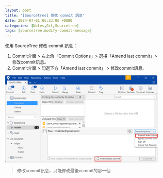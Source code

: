 ```yaml
---
layout: post
title: "[Sourcetree] 修改 commit 訊息"
date: 2024-07-01 06:23:00 +0800
categories: [Notes,Git,Sourcetree]
tags: [sourcetree,modify-commit-message]
---
```



使用 SourceTree 修改 commit 訊息：      

1. Commit介面 > 右上角「Commit Options」> 選擇「Amend last commit」> 修改commit訊息。
2. Commit介面 > 勾選下方「Amend last commit」 > 修改commit訊息。

![](/assets/img/post/git_sourcetree_modify_commit.png)  

> 修改commit訊息，只能修改最後commit的那一個